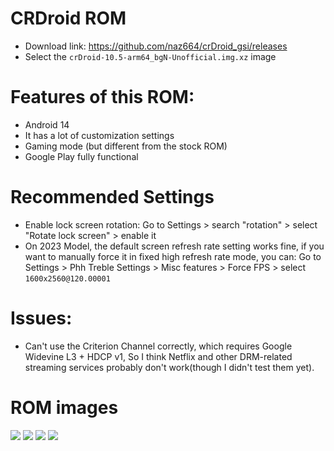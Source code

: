 # CRDroid ROM

* Download link: https://github.com/naz664/crDroid_gsi/releases
* Select the `crDroid-10.5-arm64_bgN-Unofficial.img.xz` image

# Features of this ROM: 
* Android 14
* It has a lot of customization settings
* Gaming mode (but different from the stock ROM)
* Google Play fully functional

# Recommended Settings
* Enable lock screen rotation: Go to Settings > search "rotation" > select "Rotate lock screen" > enable it
* On 2023 Model, the default screen refresh rate setting works fine, if you want to manually force it in fixed high refresh rate mode, you can: Go to Settings > Phh Treble Settings > Misc features > Force FPS > select `1600x2560@120.00001`

# Issues: 
* Can't use the Criterion Channel correctly, which requires Google Widevine L3 + HDCP v1, So I think Netflix and other DRM-related streaming services probably don't work(though I didn't test them yet).

# ROM images
![](/2023/images/crdroid/1.jpg)
![](/2023/images/crdroid/2.jpg)
![](/2023/images/crdroid/3.jpg)
![](/2023/images/crdroid/4.jpg)
